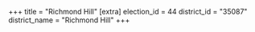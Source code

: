 +++
title = "Richmond Hill"
[extra]
election_id = 44
district_id = "35087"
district_name = "Richmond Hill"
+++
